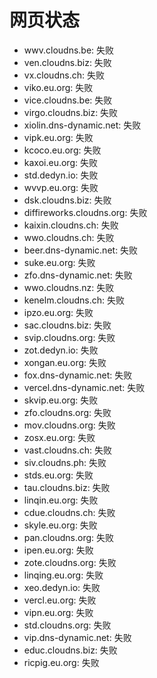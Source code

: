 # 网页状态
- wwv.cloudns.be: 失败
- ven.cloudns.biz: 失败
- vx.cloudns.ch: 失败
- viko.eu.org: 失败
- vice.cloudns.be: 失败
- virgo.cloudns.biz: 失败
- xiolin.dns-dynamic.net: 失败
- vipk.eu.org: 失败
- kcoco.eu.org: 失败
- kaxoi.eu.org: 失败
- std.dedyn.io: 失败
- wvvp.eu.org: 失败
- dsk.cloudns.biz: 失败
- diffireworks.cloudns.org: 失败
- kaixin.cloudns.ch: 失败
- wwo.cloudns.ch: 失败
- beer.dns-dynamic.net: 失败
- suke.eu.org: 失败
- zfo.dns-dynamic.net: 失败
- wwo.cloudns.nz: 失败
- kenelm.cloudns.ch: 失败
- ipzo.eu.org: 失败
- sac.cloudns.biz: 失败
- svip.cloudns.org: 失败
- zot.dedyn.io: 失败
- xongan.eu.org: 失败
- fox.dns-dynamic.net: 失败
- vercel.dns-dynamic.net: 失败
- skvip.eu.org: 失败
- zfo.cloudns.org: 失败
- mov.cloudns.org: 失败
- zosx.eu.org: 失败
- vast.cloudns.ch: 失败
- siv.cloudns.ph: 失败
- stds.eu.org: 失败
- tau.cloudns.biz: 失败
- linqin.eu.org: 失败
- cdue.cloudns.ch: 失败
- skyle.eu.org: 失败
- pan.cloudns.org: 失败
- ipen.eu.org: 失败
- zote.cloudns.org: 失败
- linqing.eu.org: 失败
- xeo.dedyn.io: 失败
- vercl.eu.org: 失败
- vipn.eu.org: 失败
- std.cloudns.org: 失败
- vip.dns-dynamic.net: 失败
- educ.cloudns.biz: 失败
- ricpig.eu.org: 失败
